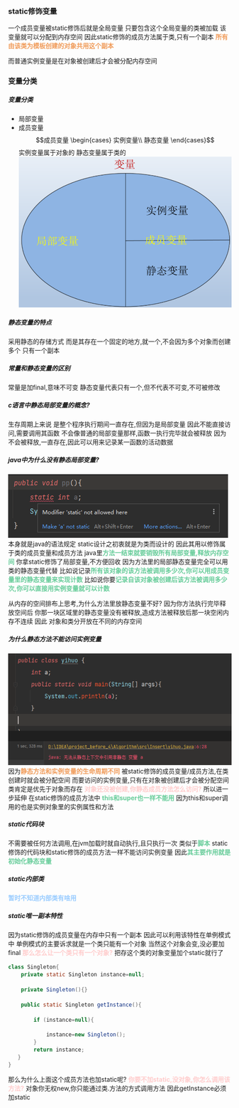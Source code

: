 ### static修饰变量
一个成员变量被static修饰后就是全局变量
只要包含这个全局变量的类被加载
该变量就可以分配到内存空间
因此static修饰的成员方法属于类,只有一个副本
<font color=#F09B59 style=" font-weight:bold;">所有由该类为模板创建的对象共用这个副本</font>

而普通实例变量是在对象被创建后才会被分配内存空间

### 变量分类
##### 变量分类
* 局部变量
* 成员变量
$$成员变量
\begin{cases}
实例变量\\
静态变量
\end{cases}$$
实例变量属于对象的
静态变量属于类的
![](img/Pasted%20image%2020221020162637.png)
##### 静态变量的特点
采用静态的存储方式
而是其存在一个固定的地方,就一个,不会因为多个对象而创建多个
只有一个副本

##### 常量和静态变量的区别
常量是加final,意味不可变
静态变量代表只有一个,但不代表不可变,不可被修改
##### c语言中静态局部变量的概念?
生存周期上来说
是整个程序执行期间一直存在,但因为是局部变量
因此不能直接访问,需要调用其函数
不会像普通的局部变量那样,函数一执行完毕就会被释放
因为不会被释放,一直存在,因此可以用来记录某一函数的活动数据

##### java中为什么没有静态局部变量?
![](img/Pasted%20image%2020221020160248.png)
本身就是java的语法规定
static设计之初衷就是为类而设计的
因此其用以修饰属于类的成员变量和成员方法
java里<font color=#66CC99 style=" font-weight:bold;">方法一结束就要销毁所有局部变量,释放内存空间</font>
你拿static修饰了局部变量,不方便回收
因为方法里的局部静态变量完全可以用类的静态变量代替
比如说记录<font color=#66CC99 style=" font-weight:bold;">所有该对象的该方法被调用多少次,你可以用成员变量里的静态变量来实现计数</font>
比如说你要<font color=#66CC99 style=" font-weight:bold;">记录自该对象被创建后该方法被调用多少次,你可以直接用实例变量就可以计数</font>

从内存的空间排布上思考,为什么方法里放静态变量不好?
因为你方法执行完毕释放空间后
你那一块区域里的静态变量没有被释放,造成方法被释放后那一块空闲内存不连续
因此
对象和类分开放在不同的内存空间

##### 为什么静态方法不能访问实例变量
![](img/Pasted%20image%2020221020162653.png)
因为<font color=#F09B59 style=" font-weight:bold;">静态方法和实例变量的生命周期不同</font>
被static修饰的成员变量/成员方法,在类创建时就会被分配空间
而要访问的实例变量,只有在对象被创建后才会被分配空间
类肯定是优先于对象而存在
<font color=#FFCCCC style=" font-weight:bold;">对象还没被创建,你静态成员方法怎么访问?</font>
所以进一步延伸
在static修饰的成员方法中
<font color=#66CC99 style=" font-weight:bold;">this和super也一样不能用</font>
因为this和super调用的也是实例对象里的实例属性和方法


##### static代码块
不需要被任何方法调用,在jvm加载时就自动执行,且只执行一次
类似于<font color=#66CC99 style=" font-weight:bold;">脚本</font>
static修饰的代码块和static修饰的成员方法一样不能访问实例变量
因此<font color=#66CC99 style=" font-weight:bold;">其主要作用就是初始化静态变量</font>

##### static内部类
<font color=#99CCFF style=" font-weight:bold;">暂时不知道内部类有啥用</font>

##### static唯一副本特性
因为static修饰的成员变量在内存中只有一个副本
因此可以利用该特性在单例模式中
单例模式的主要诉求就是一个类只能有一个对象
当然这个对象会变,没必要加final
<font color=#FFCCCC style=" font-weight:bold;">那么怎么让一个类只有一个对象?</font>
把存这个类的对象变量加个static就行了
```java
class Singleton{
    private static Singleton instance=null;
    
    private Singleton(){}
    
    public static Singleton getInstance(){
    
        if (instance=null){
        
            instance=new Singleton();
        }
        return instance;
   }
}
```
那么为什么上面这个成员方法也加static呢?
<font color=#FFCCCC style=" font-weight:bold;">你要不加static,没对象,你怎么调用该方法?</font>
对象你无权new,你只能通过类.方法的方式调用方法
因此getInstance必须加static